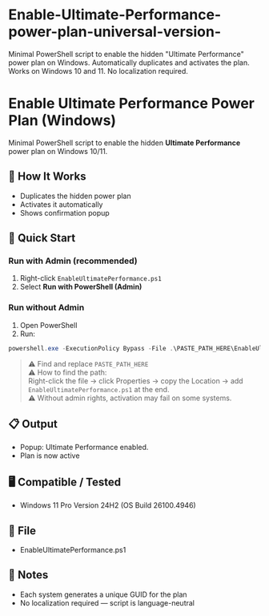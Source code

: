 # Enable-Ultimate-Performance-power-plan-universal-version-
Minimal PowerShell script to enable the hidden "Ultimate Performance" power plan on Windows. Automatically duplicates and activates the plan. Works on Windows 10 and 11. No localization required.

# Enable Ultimate Performance Power Plan (Windows)

Minimal PowerShell script to enable the hidden **Ultimate Performance** power plan on Windows 10/11.

## 🔧 How It Works

- Duplicates the hidden power plan
- Activates it automatically
- Shows confirmation popup

## 🚀 Quick Start

### Run with Admin (recommended)

1. Right-click `EnableUltimatePerformance.ps1`
2. Select **Run with PowerShell (Admin)**

### Run without Admin

1. Open PowerShell
2. Run:
```powershell
powershell.exe -ExecutionPolicy Bypass -File .\PASTE_PATH_HERE\EnableUltimatePerformance.ps1
```
> ⚠️ Find and replace `PASTE_PATH_HERE`<br>
> ⚠️ How to find the path:<br>
Right-click the  file → click Properties → copy the Location → add `EnableUltimatePerformance.ps1` at the end.<br>
> ⚠️ Without admin rights, activation may fail on some systems.


## 📋 Output
- Popup: Ultimate Performance enabled.
- Plan is now active
  
## 🖥️ Compatible / Tested
- Windows 11 Pro Version 24H2 (OS Build 26100.4946)
  
## 📁 File
- EnableUltimatePerformance.ps1
  
## 🧠 Notes
- Each system generates a unique GUID for the plan
- No localization required — script is language-neutral

